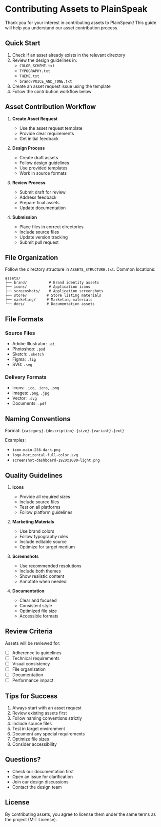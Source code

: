# Contributing Assets to PlainSpeak

Thank you for your interest in contributing assets to PlainSpeak! This guide will help you understand our asset contribution process.

## Quick Start

1. Check if an asset already exists in the relevant directory
2. Review the design guidelines in:
   - `COLOR_SCHEME.txt`
   - `TYPOGRAPHY.txt`
   - `THEME.txt`
   - `brand/VOICE_AND_TONE.txt`
3. Create an asset request issue using the template
4. Follow the contribution workflow below

## Asset Contribution Workflow

1. **Create Asset Request**
   - Use the asset request template
   - Provide clear requirements
   - Get initial feedback

2. **Design Process**
   - Create draft assets
   - Follow design guidelines
   - Use provided templates
   - Work in source formats

3. **Review Process**
   - Submit draft for review
   - Address feedback
   - Prepare final assets
   - Update documentation

4. **Submission**
   - Place files in correct directories
   - Include source files
   - Update version tracking
   - Submit pull request

## File Organization

Follow the directory structure in `ASSETS_STRUCTURE.txt`. Common locations:

```
assets/
├── brand/          # Brand identity assets
├── icons/          # Application icons
├── screenshots/    # Application screenshots
├── store/         # Store listing materials
├── marketing/     # Marketing materials
└── docs/          # Documentation assets
```

## File Formats

### Source Files
- Adobe Illustrator: `.ai`
- Photoshop: `.psd`
- Sketch: `.sketch`
- Figma: `.fig`
- SVG: `.svg`

### Delivery Formats
- Icons: `.ico`, `.icns`, `.png`
- Images: `.png`, `.jpg`
- Vector: `.svg`
- Documents: `.pdf`

## Naming Conventions

Format: `{category}-{description}-{size}-{variant}.{ext}`

Examples:
- `icon-main-256-dark.png`
- `logo-horizontal-full-color.svg`
- `screenshot-dashboard-1920x1080-light.png`

## Quality Guidelines

1. **Icons**
   - Provide all required sizes
   - Include source files
   - Test on all platforms
   - Follow platform guidelines

2. **Marketing Materials**
   - Use brand colors
   - Follow typography rules
   - Include editable source
   - Optimize for target medium

3. **Screenshots**
   - Use recommended resolutions
   - Include both themes
   - Show realistic content
   - Annotate when needed

4. **Documentation**
   - Clear and focused
   - Consistent style
   - Optimized file size
   - Accessible formats

## Review Criteria

Assets will be reviewed for:
- [ ] Adherence to guidelines
- [ ] Technical requirements
- [ ] Visual consistency
- [ ] File organization
- [ ] Documentation
- [ ] Performance impact

## Tips for Success

1. Always start with an asset request
2. Review existing assets first
3. Follow naming conventions strictly
4. Include source files
5. Test in target environment
6. Document any special requirements
7. Optimize file sizes
8. Consider accessibility

## Questions?

- Check our documentation first
- Open an issue for clarification
- Join our design discussions
- Contact the design team

## License

By contributing assets, you agree to license them under the same terms as the project (MIT License).
